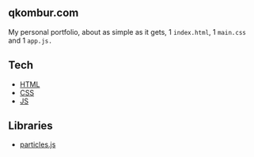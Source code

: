 ## qkombur.com

My personal portfolio, about as simple as it gets, 1 `index.html`, 1 `main.css` and 1 `app.js.`


## Tech

* [HTML](https://developer.mozilla.org/en-US/docs/Web/HTML)
* [CSS](https://developer.mozilla.org/en-US/docs/Web/CSS)
* [JS](https://developer.mozilla.org/en-US/docs/Web/JavaScript)

## Libraries

* [particles.js](https://vincentgarreau.com/particles.js/)
